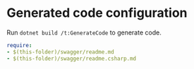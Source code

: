# Generated code configuration

Run `dotnet build /t:GenerateCode` to generate code.

``` yaml
require:
- $(this-folder)/swagger/readme.md
- $(this-folder)/swagger/readme.csharp.md
```
